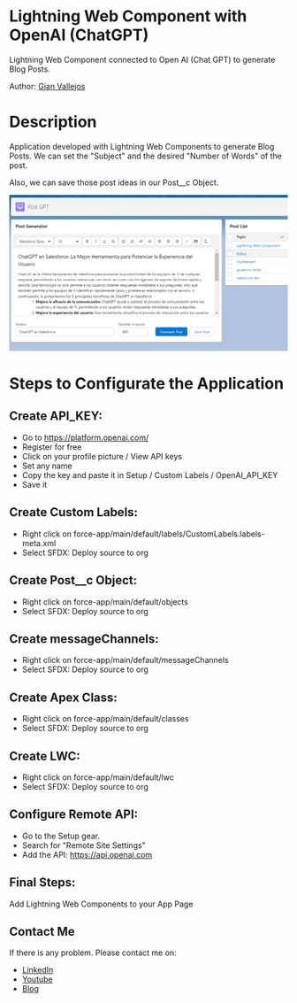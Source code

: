 # Lightning Web Component with OpenAI (ChatGPT)

Lightning Web Component connected to Open AI (Chat GPT) to generate Blog Posts.

Author: [Gian Vallejos](https://www.linkedin.com/in/gianvallejos/)

# Description

Application developed with Lightning Web Components to generate Blog Posts. We can set the "Subject" and the desired "Number of Words" of the post.

Also, we can save those post ideas in our Post\_\_c Object.

![plot](./ChatGPT_LWC.PNG)

# Steps to Configurate the Application

## Create API_KEY:

- Go to https://platform.openai.com/
- Register for free
- Click on your profile picture / View API keys
- Set any name
- Copy the key and paste it in Setup / Custom Labels / OpenAI_API_KEY
- Save it

## Create Custom Labels:

- Right click on force-app/main/default/labels/CustomLabels.labels-meta.xml
- Select SFDX: Deploy source to org

## Create Post\_\_c Object:

- Right click on force-app/main/default/objects
- Select SFDX: Deploy source to org

## Create messageChannels:

- Right click on force-app/main/default/messageChannels
- Select SFDX: Deploy source to org

## Create Apex Class:

- Right click on force-app/main/default/classes
- Select SFDX: Deploy source to org

## Create LWC:

- Right click on force-app/main/default/lwc
- Select SFDX: Deploy source to org

## Configure Remote API:

- Go to the Setup gear.
- Search for "Remote Site Settings"
- Add the API: https://api.openai.com

## Final Steps:

Add Lightning Web Components to your App Page

## Contact Me

If there is any problem. Please contact me on:

- [LinkedIn](https://www.linkedin.com/in/gianvallejos/)
- [Youtube](https://www.youtube.com/channel/UCDgerzX23aD7PBl57UYtabw)
- [Blog](https://www.snakeoncode.com)
